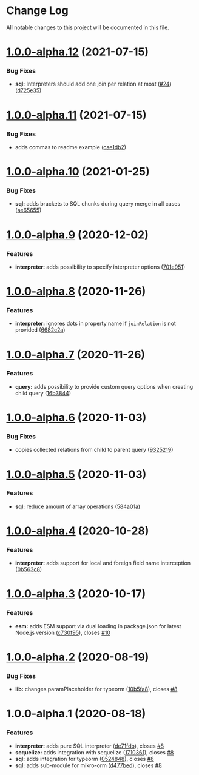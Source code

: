 # Change Log

All notable changes to this project will be documented in this file.

# [1.0.0-alpha.12](https://github.com/stalniy/ucast/compare/@ucast/sql@1.0.0-alpha.11...@ucast/sql@1.0.0-alpha.12) (2021-07-15)


### Bug Fixes

* **sql:** Interpreters should add one join per relation at most ([#24](https://github.com/stalniy/ucast/issues/24)) ([d725e35](https://github.com/stalniy/ucast/commit/d725e3528f0da11e27207ca8db7e1b6bf669fc34))

# [1.0.0-alpha.11](https://github.com/stalniy/ucast/compare/@ucast/sql@1.0.0-alpha.10...@ucast/sql@1.0.0-alpha.11) (2021-07-15)


### Bug Fixes

* adds commas to readme example ([cae1db2](https://github.com/stalniy/ucast/commit/cae1db2239fc17cc02d9ad704a998f40ff92192c))

# [1.0.0-alpha.10](https://github.com/stalniy/ucast/compare/@ucast/sql@1.0.0-alpha.9...@ucast/sql@1.0.0-alpha.10) (2021-01-25)


### Bug Fixes

* **sql:** adds brackets to SQL chunks during query merge in all cases ([ae65655](https://github.com/stalniy/ucast/commit/ae65655c77b8b9bf9938c81eb42231db052c3a1d))

# [1.0.0-alpha.9](https://github.com/stalniy/ucast/compare/@ucast/sql@1.0.0-alpha.8...@ucast/sql@1.0.0-alpha.9) (2020-12-02)


### Features

* **interpreter:** adds possibility to specify interpreter options ([701e951](https://github.com/stalniy/ucast/commit/701e951c6b004ab6c7f88d1221b7e4bcc73bc285))

# [1.0.0-alpha.8](https://github.com/stalniy/ucast/compare/@ucast/sql@1.0.0-alpha.7...@ucast/sql@1.0.0-alpha.8) (2020-11-26)


### Features

* **interpreter:** ignores dots in property name if `joinRelation` is not provided ([6682c2a](https://github.com/stalniy/ucast/commit/6682c2a4e25b8d99e55f47f200d75432029cca70))

# [1.0.0-alpha.7](https://github.com/stalniy/ucast/compare/@ucast/sql@1.0.0-alpha.6...@ucast/sql@1.0.0-alpha.7) (2020-11-26)


### Features

* **query:** adds possibility to provide custom query options when creating child query ([16b3844](https://github.com/stalniy/ucast/commit/16b38449ac58ccc1578dcbf56da33856d1a57c2b))

# [1.0.0-alpha.6](https://github.com/stalniy/ucast/compare/@ucast/sql@1.0.0-alpha.5...@ucast/sql@1.0.0-alpha.6) (2020-11-03)


### Bug Fixes

* copies collected relations from child to parent query ([9325219](https://github.com/stalniy/ucast/commit/9325219a4f0d25a56695ea2a97c6bb0618467b0c))

# [1.0.0-alpha.5](https://github.com/stalniy/ucast/compare/@ucast/sql@1.0.0-alpha.4...@ucast/sql@1.0.0-alpha.5) (2020-11-03)


### Features

* **sql:** reduce amount of array operations ([584a01a](https://github.com/stalniy/ucast/commit/584a01ab2d7d3b89932affa615acc352f1da3b79))

# [1.0.0-alpha.4](https://github.com/stalniy/ucast/compare/@ucast/sql@1.0.0-alpha.3...@ucast/sql@1.0.0-alpha.4) (2020-10-28)


### Features

* **interpreter:** adds support for local and foreign field name interception ([0b563c8](https://github.com/stalniy/ucast/commit/0b563c8b1c8a61d698a969223ebc9125820d500e))

# [1.0.0-alpha.3](https://github.com/stalniy/ucast/compare/@ucast/sql@1.0.0-alpha.2...@ucast/sql@1.0.0-alpha.3) (2020-10-17)


### Features

* **esm:** adds ESM support via dual loading in package.json for latest Node.js version ([c730f95](https://github.com/stalniy/ucast/commit/c730f9598a4c62589c612403c0ac59ba4aa1600e)), closes [#10](https://github.com/stalniy/ucast/issues/10)

# [1.0.0-alpha.2](https://github.com/stalniy/ucast/compare/@ucast/sql@1.0.0-alpha.1...@ucast/sql@1.0.0-alpha.2) (2020-08-19)


### Bug Fixes

* **lib:** changes paramPlaceholder for typeorm ([10b5fa8](https://github.com/stalniy/ucast/commit/10b5fa8441ad76adea0c60ae1bd151fce30f9fc2)), closes [#8](https://github.com/stalniy/ucast/issues/8)

# 1.0.0-alpha.1 (2020-08-18)


### Features

* **interpreter:** adds pure SQL interpreter ([de71fdb](https://github.com/stalniy/ucast/commit/de71fdb27288750772ccc588ecb3f84c2734b173)), closes [#8](https://github.com/stalniy/ucast/issues/8)
* **sequelize:** adds integration with sequelize ([1710361](https://github.com/stalniy/ucast/commit/17103618a21046352caf6da1b0589e338aaacb46)), closes [#8](https://github.com/stalniy/ucast/issues/8)
* **sql:** adds integration for typeorm ([0524848](https://github.com/stalniy/ucast/commit/0524848314824451a49ccc3b6fa5b0b3940f8c2e)), closes [#8](https://github.com/stalniy/ucast/issues/8)
* **sql:** adds sub-module for mikro-orm ([d477bed](https://github.com/stalniy/ucast/commit/d477bed59ea72f7c402023267c2116655f525f8e)), closes [#8](https://github.com/stalniy/ucast/issues/8)
